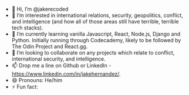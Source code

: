 - 👋 Hi, I’m @jakerecoded
- 👀 I’m interested in international relations, security, geopolitics, conflict, and intelligence (and how all of those areas still have terrible, terrible tech stacks). 
- 🌱 I’m currently learning vanilla Javascript, React, Node.js, Django and Python. Initially running through Codecademy, likely to be followed by The Odin Project and React.gg.
- 💞️ I’m looking to collaborate on any projects which relate to conflict, international security, and intelligence.
- 📫 Drop me a line on Github or LinkedIn - https://www.linkedin.com/in/jakehernandez/.
- 😄 Pronouns: He/him
- ⚡ Fun fact: 

<!---
jakerecoded/jakerecoded is a ✨ special ✨ repository because its `README.md` (this file) appears on your GitHub profile.
You can click the Preview link to take a look at your changes.
--->

